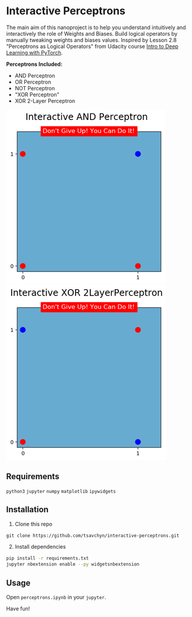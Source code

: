 # Interactive Perceptrons

The main aim of this nanoproject is to help you understand intuitively and interactively the role of Weights and Biases.
Build logical operators by manually tweaking weights and biases values. Inspired by Lesson 2.8 "Perceptrons as Logical Operators" from Udacity course [Intro to Deep Learning with PyTorch](https://www.udacity.com/course/deep-learning-pytorch--ud188).

**Perceptrons Included:**

- AND Perceptron
- OR  Perceptron
- NOT Perceptron
- "XOR Perceptron"
- XOR 2-Layer Perceptron

![AND Perceptron](media/and.gif)
![AND Perceptron](media/xor.gif)

## Requirements
`python3` `jupyter` `numpy` `matplotlib` `ipywidgets`

## Installation

1. Clone this repo
```
git clone https://github.com/tsavchyn/interactive-perceptrons.git
```

2. Install dependencies
```bash
pip install -r requirements.txt
jupyter nbextension enable --py widgetsnbextension
```

## Usage

Open `perceptrons.ipynb` in your `jupyter`.

Have fun!
